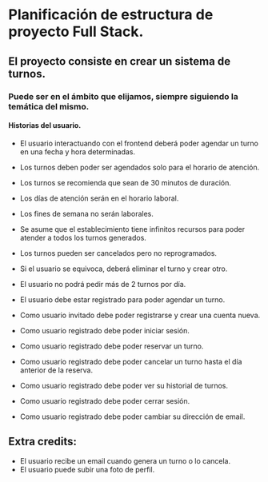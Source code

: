 # Planificación de estructura de proyecto Full Stack.

## El proyecto consiste en crear un sistema de turnos.

### Puede ser en el ámbito que elijamos, siempre siguiendo la temática del mismo.

#### Historias del usuario.

* El usuario interactuando con el frontend deberá poder agendar un turno en una fecha y hora determinadas.

* Los turnos deben poder ser agendados solo para el horario de atención. 

* Los turnos se recomienda que sean de 30 minutos de duración.

* Los días de atención serán en el horario laboral.

* Los fines de semana no serán laborales.
* Se asume que el establecimiento tiene infinitos recursos para poder atender a todos los turnos generados.
* Los turnos pueden ser cancelados pero no reprogramados.
* Si el usuario se equivoca, deberá eliminar el turno y crear otro. 
* El usuario no podrá pedir más de 2 turnos por día.
* El usuario debe estar registrado para poder agendar un turno.
* Como usuario invitado debe poder registrarse y crear una cuenta nueva. 
* Como usuario registrado debe poder iniciar sesión.
* Como usuario registrado debe poder reservar un turno.
* Como usuario registrado debe poder cancelar un turno hasta el día anterior de la reserva.
* Como usuario registrado debe poder ver su historial de turnos. 
* Como usuario registrado debe poder cerrar sesión.
* Como usuario registrado debe poder cambiar su dirección de email.


## Extra credits:

* El usuario recibe un email cuando genera un turno o lo cancela. 
* El usuario puede subir una foto de perfil.